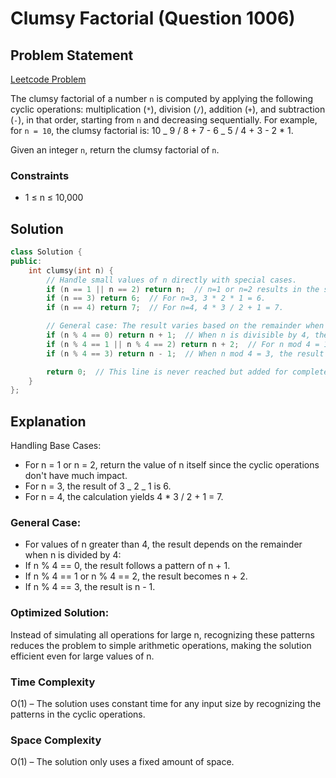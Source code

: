 # Clumsy Factorial (Question 1006)

## Problem Statement

[Leetcode Problem](https://leetcode.com/problems/clumsy-factorial/)

The clumsy factorial of a number `n` is computed by applying the following cyclic operations: multiplication (`*`), division (`/`), addition (`+`), and subtraction (`-`), in that order, starting from `n` and decreasing sequentially. For example, for `n = 10`, the clumsy factorial is: 10 _ 9 / 8 + 7 - 6 _ 5 / 4 + 3 - 2 \* 1.

Given an integer `n`, return the clumsy factorial of `n`.

### Constraints

-   1 ≤ n ≤ 10,000

## Solution

```cpp
class Solution {
public:
    int clumsy(int n) {
        // Handle small values of n directly with special cases.
        if (n == 1 || n == 2) return n;  // n=1 or n=2 results in the same number.
        if (n == 3) return 6;  // For n=3, 3 * 2 * 1 = 6.
        if (n == 4) return 7;  // For n=4, 4 * 3 / 2 + 1 = 7.

        // General case: The result varies based on the remainder when n is divided by 4.
        if (n % 4 == 0) return n + 1;  // When n is divisible by 4, the pattern results in n + 1.
        if (n % 4 == 1 || n % 4 == 2) return n + 2;  // For n mod 4 = 1 or 2, the result is n + 2.
        if (n % 4 == 3) return n - 1;  // When n mod 4 = 3, the result is n - 1.

        return 0;  // This line is never reached but added for completeness.
    }
};
```

## Explanation

Handling Base Cases:

-   For n = 1 or n = 2, return the value of n itself since the cyclic operations don't have much impact.
-   For n = 3, the result of 3 _ 2 _ 1 is 6.
-   For n = 4, the calculation yields 4 \* 3 / 2 + 1 = 7.

### General Case:

-   For values of n greater than 4, the result depends on the remainder when n is divided by 4:
-   If n % 4 == 0, the result follows a pattern of n + 1.
-   If n % 4 == 1 or n % 4 == 2, the result becomes n + 2.
-   If n % 4 == 3, the result is n - 1.

### Optimized Solution:

Instead of simulating all operations for large n, recognizing these patterns reduces the problem to simple arithmetic operations, making the solution efficient even for large values of n.

### Time Complexity

O(1) – The solution uses constant time for any input size by recognizing the patterns in the cyclic operations.

### Space Complexity

O(1) – The solution only uses a fixed amount of space.
